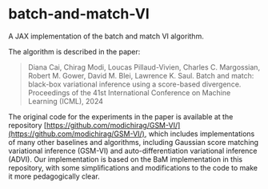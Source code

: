 # batch-and-match-VI
A JAX implementation of the batch and match VI algorithm. 

The algorithm is described in the paper:

> Diana Cai, Chirag Modi, Loucas Pillaud-Vivien, Charles C. Margossian, Robert M. Gower, David M. Blei, Lawrence K. Saul. Batch and match: black-box variational inference using a score-based divergence. Proceedings of the 41st International Conference on Machine Learning (ICML), 2024

The original code for the experiments in the paper is available at the repository [https://github.com/modichirag/GSM-VI/](https://github.com/modichirag/GSM-VI/), which includes implementations of many other baselines and algorithms, including Gaussian score matching variational inference (GSM-VI) and auto-differentiation variational inference (ADVI). Our implementation is based on the BaM implementation in this repository, with some simplifications and modifications to the code to make it more pedagogically clear. 
